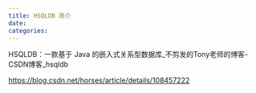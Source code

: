 ```yaml
---
title: HSQLDB 简介
date:
categories:
---
```


HSQLDB：一款基于 Java 的嵌入式关系型数据库_不剪发的Tony老师的博客-CSDN博客_hsqldb

<https://blog.csdn.net/horses/article/details/108457222>

